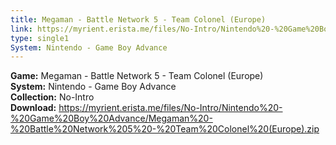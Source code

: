 ```yaml
---
title: Megaman - Battle Network 5 - Team Colonel (Europe)
link: https://myrient.erista.me/files/No-Intro/Nintendo%20-%20Game%20Boy%20Advance/Megaman%20-%20Battle%20Network%205%20-%20Team%20Colonel%20(Europe).zip
type: single1
System: Nintendo - Game Boy Advance
---
```

<b>Game:</b> Megaman - Battle Network 5 - Team Colonel (Europe)<br>
<b>System:</b> Nintendo - Game Boy Advance<br>
<b>Collection:</b> No-Intro<br>
<b>Download:</b> https://myrient.erista.me/files/No-Intro/Nintendo%20-%20Game%20Boy%20Advance/Megaman%20-%20Battle%20Network%205%20-%20Team%20Colonel%20(Europe).zip